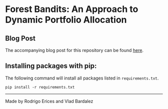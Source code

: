 # Forest Bandits: An Approach to Dynamic Portfolio Allocation

## Blog Post 

The accompanying blog post for this repository can be found [here](https://vbumich.github.io/Multi-armed-Portfolio-Bandit/).


## Installing packages with pip:

The following command will install all packages listed in `requirements.txt`.

```
pip install -r requirements.txt
```

***

Made by Rodrigo Erices and Vlad Bardalez
